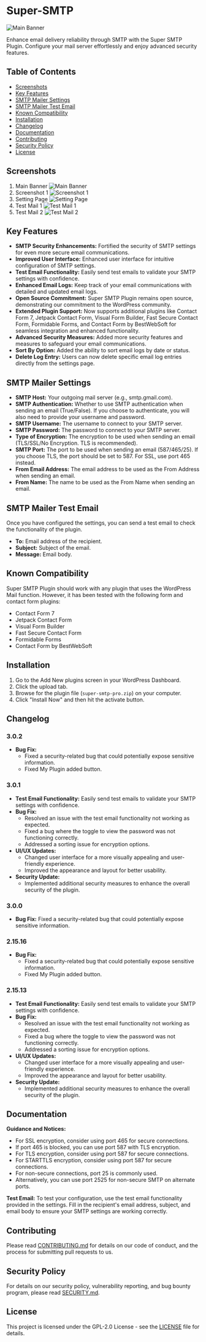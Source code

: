 ﻿# Super-SMTP

![Main Banner](main-banner.png)

Enhance email delivery reliability through SMTP with the Super SMTP Plugin. Configure your mail server effortlessly and enjoy advanced security features.

## Table of Contents
- [Screenshots](#screenshots)
- [Key Features](#key-features)
- [SMTP Mailer Settings](#smtp-mailer-settings)
- [SMTP Mailer Test Email](#smtp-mailer-test-email)
- [Known Compatibility](#known-compatibility)
- [Installation](#installation)
- [Changelog](#changelog)
- [Documentation](#documentation)
- [Contributing](#contributing)
- [Security Policy](#security-policy)
- [License](#license)

## Screenshots
1. Main Banner
![Main Banner](main-banner.png)
2. Screenshot 1
![Screenshot 1](screenshot-1.png)
3. Setting Page
![Setting Page](setting-page.png)
4. Test Mail 1
![Test Mail 1](test-mail-1.png)
5. Test Mail 2
![Test Mail 2](test-mail-2.png)

## Key Features
- **SMTP Security Enhancements:** Fortified the security of SMTP settings for even more secure email communications.
- **Improved User Interface:** Enhanced user interface for intuitive configuration of SMTP settings.
- **Test Email Functionality:** Easily send test emails to validate your SMTP settings with confidence.
- **Enhanced Email Logs:** Keep track of your email communications with detailed and updated email logs.
- **Open Source Commitment:** Super SMTP Plugin remains open source, demonstrating our commitment to the WordPress community.
- **Extended Plugin Support:** Now supports additional plugins like Contact Form 7, Jetpack Contact Form, Visual Form Builder, Fast Secure Contact Form, Formidable Forms, and Contact Form by BestWebSoft for seamless integration and enhanced functionality.
- **Advanced Security Measures:** Added more security features and measures to safeguard your email communications.
- **Sort By Option:** Added the ability to sort email logs by date or status.
- **Delete Log Entry:** Users can now delete specific email log entries directly from the settings page.

## SMTP Mailer Settings
- **SMTP Host:** Your outgoing mail server (e.g., smtp.gmail.com).
- **SMTP Authentication:** Whether to use SMTP authentication when sending an email (True/False). If you choose to authenticate, you will also need to provide your username and password.
- **SMTP Username:** The username to connect to your SMTP server.
- **SMTP Password:** The password to connect to your SMTP server.
- **Type of Encryption:** The encryption to be used when sending an email (TLS/SSL/No Encryption. TLS is recommended).
- **SMTP Port:** The port to be used when sending an email (587/465/25). If you choose TLS, the port should be set to 587. For SSL, use port 465 instead.
- **From Email Address:** The email address to be used as the From Address when sending an email.
- **From Name:** The name to be used as the From Name when sending an email.

## SMTP Mailer Test Email
Once you have configured the settings, you can send a test email to check the functionality of the plugin.
- **To:** Email address of the recipient.
- **Subject:** Subject of the email.
- **Message:** Email body.

## Known Compatibility
Super SMTP Plugin should work with any plugin that uses the WordPress Mail function. However, it has been tested with the following form and contact form plugins:
- Contact Form 7
- Jetpack Contact Form
- Visual Form Builder
- Fast Secure Contact Form
- Formidable Forms
- Contact Form by BestWebSoft

## Installation
1. Go to the Add New plugins screen in your WordPress Dashboard.
2. Click the upload tab.
3. Browse for the plugin file (`super-smtp-pro.zip`) on your computer.
4. Click "Install Now" and then hit the activate button.

## Changelog
### 3.0.2
- **Bug Fix:**
  - Fixed a security-related bug that could potentially expose sensitive information.
  - Fixed My Plugin added button.

### 3.0.1
- **Test Email Functionality:** Easily send test emails to validate your SMTP settings with confidence.
- **Bug Fix:**
  - Resolved an issue with the test email functionality not working as expected.
  - Fixed a bug where the toggle to view the password was not functioning correctly.
  - Addressed a sorting issue for encryption options.
- **UI/UX Updates:**
  - Changed user interface for a more visually appealing and user-friendly experience.
  - Improved the appearance and layout for better usability.
- **Security Update:**
  - Implemented additional security measures to enhance the overall security of the plugin.

### 3.0.0
- **Bug Fix:** Fixed a security-related bug that could potentially expose sensitive information.

### 2.15.16
- **Bug Fix:**
  - Fixed a security-related bug that could potentially expose sensitive information.
  - Fixed My Plugin added button.

### 2.15.13
- **Test Email Functionality:** Easily send test emails to validate your SMTP settings with confidence.
- **Bug Fix:**
  - Resolved an issue with the test email functionality not working as expected.
  - Fixed a bug where the toggle to view the password was not functioning correctly.
  - Addressed a sorting issue for encryption options.
- **UI/UX Updates:**
  - Changed user interface for a more visually appealing and user-friendly experience.
  - Improved the appearance and layout for better usability.
- **Security Update:**
  - Implemented additional security measures to enhance the overall security of the plugin.

## Documentation
**Guidance and Notices:**
- For SSL encryption, consider using port 465 for secure connections.
- If port 465 is blocked, you can use port 587 with TLS encryption.
- For TLS encryption, consider using port 587 for secure connections.
- For STARTTLS encryption, consider using port 587 for secure connections.
- For non-secure connections, port 25 is commonly used.
- Alternatively, you can use port 2525 for non-secure SMTP on alternate ports.

**Test Email:**
To test your configuration, use the test email functionality provided in the settings. 
Fill in the recipient's email address, subject, and email body to ensure your SMTP settings are working correctly.

## Contributing

Please read [CONTRIBUTING.md](CONTRIBUTING.md) for details on our code of conduct, and the process for submitting pull requests to us.

## Security Policy

For details on our security policy, vulnerability reporting, and bug bounty program, please read [SECURITY.md](.github/SECURITY/SECURITY.md).

## License

This project is licensed under the GPL-2.0 License - see the [LICENSE](LICENSE) file for details.
#